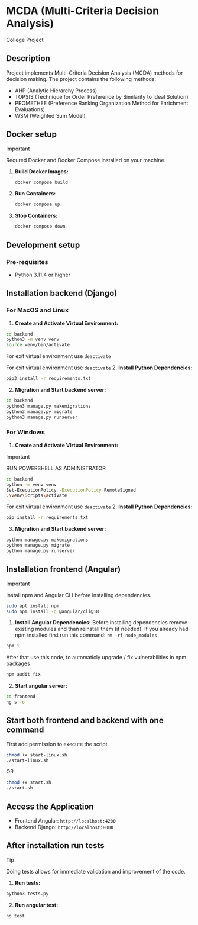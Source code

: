 # MCDA (Multi-Criteria Decision Analysis)

College Project

## Description
Project implements Multi-Criteria Decision Analysis (MCDA) methods for decision making. The project contains the following methods:
- AHP (Analytic Hierarchy Process)
- TOPSIS (Technique for Order Preference by Similarity to Ideal Solution)
- PROMETHEE (Preference Ranking Organization Method for Enrichment Evaluations)
- WSM (Weighted Sum Model)

## Docker setup
> [!IMPORTANT]
> Requred Docker and Docker Compose installed on your machine.
1. **Build Docker Images:**
   ```bash
   docker compose build
   ```

2. **Run Containers:**
   ```bash
   docker compose up
   ```

3. **Stop Containers:**
   ```bash
   docker compose down
   ```

## Development setup
### Pre-requisites
- Python 3.11.4 or higher

## Installation backend (Django)

### For MacOS and Linux
1. **Create and Activate Virtual Environment:** 

```bash
cd backend
python3 -m venv venv
source venv/bin/activate
```
For exit virtual environment use `deactivate`

For exit virtual environment use `deactivate`
2. **Install Python Dependencies:**
```bash
pip3 install -r requirements.txt
```

2. **Migration and Start backend server:**
```bash
cd backend
python3 manage.py makemigrations
python3 manage.py migrate
python3 manage.py runserver
```

### For Windows
1. **Create and Activate Virtual Environment:** 
> [!IMPORTANT]
> RUN POWERSHELL AS ADMINISTRATOR
```bash
cd backend
python -m venv venv
Set-ExecutionPolicy -ExecutionPolicy RemoteSigned
.\venv\Scripts\activate
```
For exit virtual environment use `deactivate`
2. **Install Python Dependencies:**
```bash
pip install -r requirements.txt
```

3. **Migration and Start backend server:**
```bash
python manage.py makemigrations
python manage.py migrate
python manage.py runserver
```

## Installation frontend (Angular)
> [!IMPORTANT]
> Install npm and Angular CLI before installing dependencies.
```bash
sudo apt install npm
sudo npm install -g @angular/cli@18
```

1. **Install Angular Dependencies:**
Before installing dependencies remove existing modules and than reinstall them (if needed). 
If you already had npm installed first run this command: `rm -rf node_modules`
```bash
npm i
```
After that use this code, to automaticly upgrade / fix vulnerabilities in npm packages
```bash
npm audit fix
```
2. **Start angular server:**
```bash
cd frontend
ng s -o
```

## Start both frontend and backend with one command
First add permission to execute the script
```bash
chmod +x start-linux.sh
./start-linux.sh
```
OR
```bash
chmod +x start.sh
./start.sh
```

## Access the Application
   - Frontend Angular: `http://localhost:4200`
   - Backend Django: `http://localhost:8000`

## After installation run tests
> [!TIP]
> Doing tests allows for immediate validation and improvement of the code.
1. **Run tests:**
```bash
python3 tests.py
```

2. **Run angular test:**
```bash
ng test
```